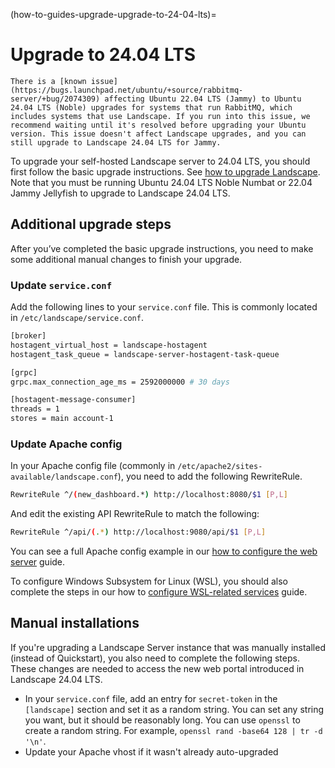 (how-to-guides-upgrade-upgrade-to-24-04-lts)=
# Upgrade to 24.04 LTS

```{note}
There is a [known issue](https://bugs.launchpad.net/ubuntu/+source/rabbitmq-server/+bug/2074309) affecting Ubuntu 22.04 LTS (Jammy) to Ubuntu 24.04 LTS (Noble) upgrades for systems that run RabbitMQ, which includes systems that use Landscape. If you run into this issue, we recommend waiting until it's resolved before upgrading your Ubuntu version. This issue doesn't affect Landscape upgrades, and you can still upgrade to Landscape 24.04 LTS for Jammy.
```

To upgrade your self-hosted Landscape server to 24.04 LTS, you should first follow the basic upgrade instructions. See [how to upgrade Landscape](/how-to-guides/upgrade/upgrade-landscape). Note that you must be running Ubuntu 24.04 LTS Noble Numbat or 22.04 Jammy Jellyfish to upgrade to Landscape 24.04 LTS.

## Additional upgrade steps

After you’ve completed the basic upgrade instructions, you need to make some additional manual changes to finish your upgrade.

### Update `service.conf`

Add the following lines to your `service.conf` file. This is commonly located in `/etc/landscape/service.conf`.

```bash
[broker]
hostagent_virtual_host = landscape-hostagent
hostagent_task_queue = landscape-server-hostagent-task-queue

[grpc]
grpc.max_connection_age_ms = 2592000000 # 30 days

[hostagent-message-consumer]
threads = 1
stores = main account-1
```

### Update Apache config

In your Apache config file (commonly in `/etc/apache2/sites-available/landscape.conf`), you need to add the following RewriteRule.

```bash
RewriteRule ^/(new_dashboard.*) http://localhost:8080/$1 [P,L]
```
And edit the existing API RewriteRule to match the following:

```bash
RewriteRule ^/api/(.*) http://localhost:9080/api/$1 [P,L]
```

You can see a full Apache config example in our [how to configure the web server](https://ubuntu.com/landscape/docs/manual-installation#heading--configure-web-server) guide.

To configure Windows Subsystem for Linux (WSL), you should also complete the steps in our how to [configure WSL-related services](/how-to-guides/wsl-integration/configure-landscape-beta) guide.

## Manual installations
If you're upgrading a Landscape Server instance that was manually installed (instead of Quickstart), you also need to complete the following steps. These changes are needed to access the new web portal introduced in Landscape 24.04 LTS.

- In your `service.conf` file, add an entry for `secret-token` in the `[landscape]` section and set it as a random string. You can set any string you want, but it should be reasonably long. You can use `openssl` to create a random string. For example, `openssl rand -base64 128 | tr -d '\n'`.
- Update your Apache vhost if it wasn't already auto-upgraded

